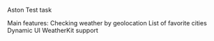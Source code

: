 Aston Test task

Main features:
Checking weather by geolocation
List of favorite cities
Dynamic UI
WeatherKit support
